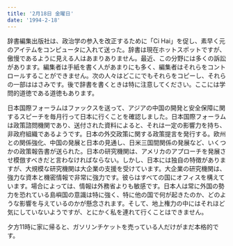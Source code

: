 ```yaml
---
title: '2月18日 金曜日'
date: '1994-2-18'
---
```

辞書編集出版社は、政治学の参入を改正するために「Ci Hai」を促し、素早く元のアイテムをコンピュータに入れて送った。辞書は現在ホットスポットですが、傲慢であるように見える人はあまりありません。最近、この分野には多くの訴訟があります。編集者は手紙を書く人があまりにも多く、編集者はそれらをコントロールすることができません。次の人々はどこにでもそれらをコピーし、それらの一部ははさみです。後で辞書を書くときは特に注意してください。ここには学問的道徳である道徳もあります。

日本国際フォーラムはファックスを送って、アジアの中国の開発と安全保障に関するスピーチを毎月行って日本に行くことを確認しました。日本国際フォーラムは政策諮問機関であり、送付された資料によると、それは一定の影響力を持ち、非政府組織であるようです。日本の外交政策に関する政策提言を発行する。欧州との関係強化、中国の発展と日本の見通し、日米三国間関係の発展など、いくつかの政策報告書が送られた。日本の研究機関は、アメリカのアプローチを発展させ模倣すべきだと言わなければならない。しかし、日本には独自の特徴がありますが、大規模な研究機関は大企業の支援を受けています。大企業の研究機関は、強力な資本と機密情報で非常に強力です。彼らはすべての国にオフィスを構えています。場合によっては、情報は外務省よりも敏感です。日本人は常に外国の勢力を恐れている島嶼国の意識は特に強く、特に他の国で何が起きたのか、どのような影響を与えているのかが懸念されます。そして、地上権力の中にはそれほど気にしていないようですが、とにかく私を連れて行くことはできません。

夕方11時に家に帰ると、ガソリンチケットを売っている人だけがまだ本格的です。